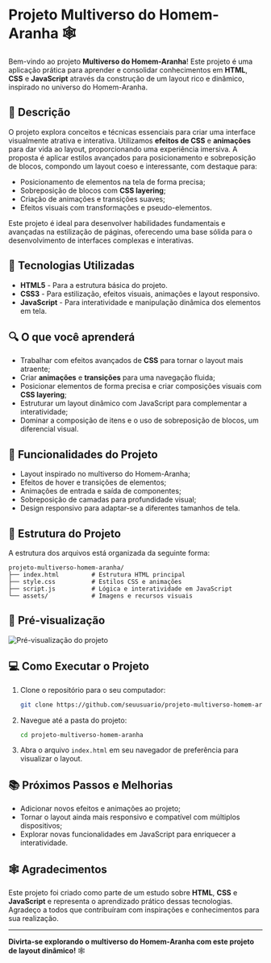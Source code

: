 # Projeto Multiverso do Homem-Aranha 🕸️

Bem-vindo ao projeto **Multiverso do Homem-Aranha**! Este projeto é uma aplicação prática para aprender e consolidar conhecimentos em **HTML**, **CSS** e **JavaScript** através da construção de um layout rico e dinâmico, inspirado no universo do Homem-Aranha.

## 🚀 Descrição

O projeto explora conceitos e técnicas essenciais para criar uma interface visualmente atrativa e interativa. Utilizamos **efeitos de CSS** e **animações** para dar vida ao layout, proporcionando uma experiência imersiva. A proposta é aplicar estilos avançados para posicionamento e sobreposição de blocos, compondo um layout coeso e interessante, com destaque para:

- Posicionamento de elementos na tela de forma precisa;
- Sobreposição de blocos com **CSS layering**;
- Criação de animações e transições suaves;
- Efeitos visuais com transformações e pseudo-elementos.

Este projeto é ideal para desenvolver habilidades fundamentais e avançadas na estilização de páginas, oferecendo uma base sólida para o desenvolvimento de interfaces complexas e interativas.

## 📜 Tecnologias Utilizadas

- **HTML5** - Para a estrutura básica do projeto.
- **CSS3** - Para estilização, efeitos visuais, animações e layout responsivo.
- **JavaScript** - Para interatividade e manipulação dinâmica dos elementos em tela.

## 🔍 O que você aprenderá

- Trabalhar com efeitos avançados de **CSS** para tornar o layout mais atraente;
- Criar **animações** e **transições** para uma navegação fluida;
- Posicionar elementos de forma precisa e criar composições visuais com **CSS layering**;
- Estruturar um layout dinâmico com JavaScript para complementar a interatividade;
- Dominar a composição de itens e o uso de sobreposição de blocos, um diferencial visual.

## 🌌 Funcionalidades do Projeto

- Layout inspirado no multiverso do Homem-Aranha;
- Efeitos de hover e transições de elementos;
- Animações de entrada e saída de componentes;
- Sobreposição de camadas para profundidade visual;
- Design responsivo para adaptar-se a diferentes tamanhos de tela.

## 📂 Estrutura do Projeto

A estrutura dos arquivos está organizada da seguinte forma:

```plaintext
projeto-multiverso-homem-aranha/
├── index.html         # Estrutura HTML principal
├── style.css          # Estilos CSS e animações
├── script.js          # Lógica e interatividade em JavaScript
└── assets/            # Imagens e recursos visuais
```

## 🎨 Pré-visualização

![Pré-visualização do projeto](assets/preview.png)

## 💻 Como Executar o Projeto

1. Clone o repositório para o seu computador:
   ```bash
   git clone https://github.com/seuusuario/projeto-multiverso-homem-aranha.git
   ```

2. Navegue até a pasta do projeto:
   ```bash
   cd projeto-multiverso-homem-aranha
   ```

3. Abra o arquivo `index.html` em seu navegador de preferência para visualizar o layout.

## 📚 Próximos Passos e Melhorias

- Adicionar novos efeitos e animações ao projeto;
- Tornar o layout ainda mais responsivo e compatível com múltiplos dispositivos;
- Explorar novas funcionalidades em JavaScript para enriquecer a interatividade.

## 🕸️ Agradecimentos

Este projeto foi criado como parte de um estudo sobre **HTML**, **CSS** e **JavaScript** e representa o aprendizado prático dessas tecnologias. Agradeço a todos que contribuíram com inspirações e conhecimentos para sua realização.

---

**Divirta-se explorando o multiverso do Homem-Aranha com este projeto de layout dinâmico!** 🕸️
 
 
